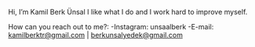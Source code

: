 Hi, I’m Kamil Berk Ünsal
I like what I do and I work hard to improve myself.

How can you reach out to me?:
-Instagram: unsaalberk
-E-mail: kamilberktr@gmail.com | berkunsalyedek@gmail.com
<!---
Berk-Unsal/Berk-Unsal is a ✨ special ✨ repository because its `README.md` (this file) appears on your GitHub profile.
You can click the Preview link to take a look at your changes.
--->
